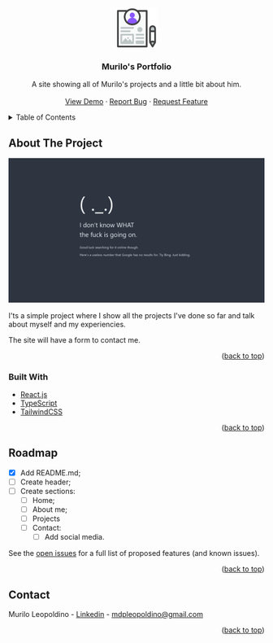 <div align="center">
  <a href="https://github.com/murilodpl/portfolio/">
    <img src="src/assets/favicon.svg" alt="Logo" width="80" height="80">
  </a>

  <h3 align="center">Murilo's Portfolio</h3>

  <p align="center">
    A site showing all of Murilo's projects and a little bit about him.
    <br />
    <br />
    <a href="https://github.com/murilodpl/portfolio/">View Demo</a>
    ·
    <a href="https://github.com/murilodpl/portfolio/issues">Report Bug</a>
    ·
    <a href="https://github.com/murilodpl/portfolio/issues">Request Feature</a>
  </p>
</div>



<!-- TABLE OF CONTENTS -->
<details>
  <summary>Table of Contents</summary>
  <ol>
    <li>
      <a href="#about-the-project">About The Project</a>
      <ul>
        <li><a href="#built-with">Built With</a></li>
      </ul>
    </li>
    <li><a href="#roadmap">Roadmap</a></li>
    <li><a href="#contact">Contact</a></li>
  </ol>
</details>



<!-- ABOUT THE PROJECT -->
## About The Project

[![Product Name Screen Shot][product-screenshot]](https://example.com)

I'ts a simple project where I show all the projects I've done so far and talk about myself and my experiencies.

The site will have a form to contact me.
<p align="right">(<a href="#top">back to top</a>)</p>



### Built With

* [React.js](https://reactjs.org/)
* [TypeScript](https://www.typescriptlang.org/)
* [TailwindCSS](https://tailwindcss.com/)

<p align="right">(<a href="#top">back to top</a>)</p>



<!-- ROADMAP -->
## Roadmap

- [x] Add README.md;
- [ ] Create header;
- [ ] Create sections:
	- [ ] Home;
	- [ ] About me;
	- [ ] Projects
	- [ ] Contact:
		- [ ] Add social media.

See the [open issues](https://github.com/othneildrew/Best-README-Template/issues) for a full list of proposed features (and known issues).

<p align="right">(<a href="#top">back to top</a>)</p>



<!-- CONTACT -->
## Contact

Murilo Leopoldino - [Linkedin](https://www.linkedin.com/in/murilo-leopoldino) - mdpleopoldino@gmail.com

<p align="right">(<a href="#top">back to top</a>)</p>

<!-- MARKDOWN LINKS & IMAGES -->
<!-- https://www.markdownguide.org/basic-syntax/#reference-style-links -->
[product-screenshot]: src/assets/siteImage.png
